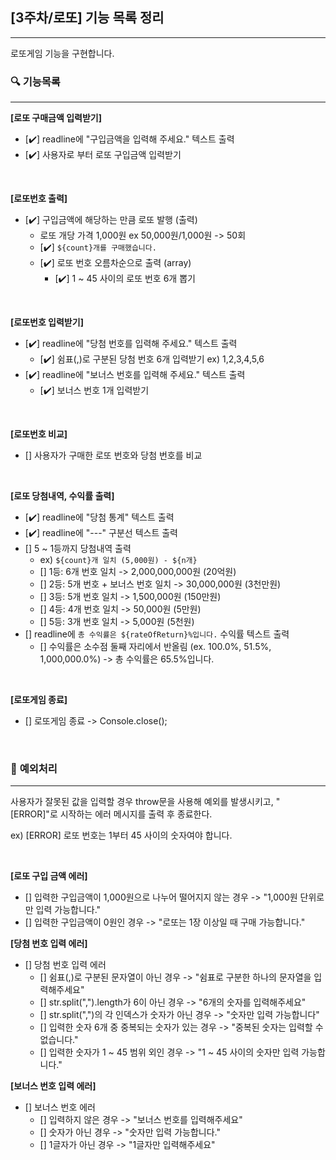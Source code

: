 ## **[3주차/로또] 기능 목록 정리**

<hr>
로또게임 기능을 구현합니다.

<br>

### 🔍 **기능목록**

<hr>

**[로또 구매금액 입력받기]**

- [✔️] readline에 "구입금액을 입력해 주세요." 텍스트 출력
- [✔️] 사용자로 부터 로또 구입금액 입력받기

<br>

**[로또번호 출력]**

- [✔️] 구입금액에 해당하는 만큼 로또 발행 (출력)
  - 로또 개당 가격 1,000원 ex 50,000원/1,000원 -> 50회
  - [✔️] `${count}개를 구매했습니다.`
  - [✔️] 로또 번호 오름차순으로 출력 (array)
    - [✔️] 1 ~ 45 사이의 로또 번호 6개 뽑기

<br>

**[로또번호 입력받기]**

- [✔️] readline에 "당첨 번호를 입력해 주세요." 텍스트 출력
  - [✔️] 쉼표(,)로 구분된 당첨 번호 6개 입력받기 ex) 1,2,3,4,5,6
- [✔️] readline에 "보너스 번호를 입력해 주세요." 텍스트 출력
  - [✔️] 보너스 번호 1개 입력받기

<br>

**[로또번호 비교]**

- [] 사용자가 구매한 로또 번호와 당첨 번호를 비교

<br>

**[로또 당첨내역, 수익률 출력]**

- [✔️] readline에 "당첨 통계" 텍스트 출력
- [✔️] readline에 "---" 구분선 텍스트 출력
- [] 5 ~ 1등까지 당첨내역 출력
  - ex) `${count}개 일치 (5,000원) - ${n개}`
  - [] 1등: 6개 번호 일치 -> 2,000,000,000원 (20억원)
  - [] 2등: 5개 번호 + 보너스 번호 일치 -> 30,000,000원 (3천만원)
  - [] 3등: 5개 번호 일치 -> 1,500,000원 (150만원)
  - [] 4등: 4개 번호 일치 -> 50,000원 (5만원)
  - [] 5등: 3개 번호 일치 -> 5,000원 (5천원)
- [] readline에 `총 수익률은 ${rateOfReturn}%입니다.` 수익률 텍스트 출력
  - [] 수익률은 소수점 둘째 자리에서 반올림 (ex. 100.0%, 51.5%, 1,000,000.0%) -> 총 수익률은 65.5%입니다.

<br>

**[로또게임 종료]**

- [] 로또게임 종료 -> Console.close();

<br>

### 🚨 **예외처리**

<hr>
사용자가 잘못된 값을 입력할 경우 throw문을 사용해 예외를 발생시키고, "[ERROR]"로 시작하는 에러 메시지를 출력 후 종료한다.

ex) [ERROR] 로또 번호는 1부터 45 사이의 숫자여야 합니다.

<br>

**[로또 구입 금액 에러]**

- [] 입력한 구입금액이 1,000원으로 나누어 떨어지지 않는 경우 -> "1,000원 단위로만 입력 가능합니다."
- [] 입력한 구입금액이 0원인 경우 -> "로또는 1장 이상일 때 구매 가능합니다."

**[당첨 번호 입력 에러]**

- [] 당첨 번호 입력 에러
  - [] 쉼표(,)로 구분된 문자열이 아닌 경우 -> "쉼표로 구분한 하나의 문자열을 입력해주세요"
  - [] str.split(",").length가 6이 아닌 경우 -> "6개의 숫자를 입력해주세요"
  - [] str.split(",")의 각 인덱스가 숫자가 아닌 경우 -> "숫자만 입력 가능합니다"
  - [] 입력한 숫자 6개 중 중복되는 숫자가 있는 경우 -> "중복된 숫자는 입력할 수 없습니다."
  - [] 입력한 숫자가 1 ~ 45 범위 외인 경우 -> "1 ~ 45 사이의 숫자만 입력 가능합니다."

**[보너스 번호 입력 에러]**

- [] 보너스 번호 에러
  - [] 입력하지 않은 경우 -> "보너스 번호를 입력해주세요"
  - [] 숫자가 아닌 경우 -> "숫자만 입력 가능합니다."
  - [] 1글자가 아닌 경우 -> "1글자만 입력해주세요"
